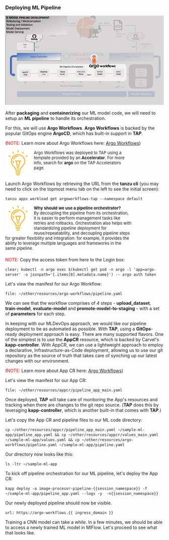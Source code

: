 ### Deploying ML Pipeline

![MLOps - Experimentation](images/mlflow-usecase-mlpipeline-argo.jpg)

After **packaging** and **containerizing** our ML model code, we will need to setup an **ML pipeline** to handle its orchestration.

For this, we will use **Argo Workflows**. **Argo Workflows** is backed by the popular GitOps engine **ArgoCD**, which has built-in support in **TAP**.

(<font color="red">NOTE:</font> Learn more about Argo Workflows here: <a href="https://argoproj.github.io/argo-workflows/" target="_blank">Argo Workflows</a>)

<div style="text-align: left; justify-content: left; align-items: center; width: 80%; margin-bottom: 20px; font-size: small">
    <img style="float: left; width: 20%; max-width: 20%; margin: 0 10px 0 0" src="images/mlops-tip.png"> 
    Argo Workflows was deployed to TAP using a template provided by an <b>Accelerator</b>.
    For more info, search for <b>argo</b> on the TAP Accelerators page.
</div>
<div style="clear: left;"></div>

Launch Argo Workflows by retrieving the URL from the **tanzu cli** (you may need to click on the topmost menu tab on the left to see the initial screen):
```execute
tanzu apps workload get argoworkflows-tap --namespace default
```

<div style="text-align: left; justify-content: left; align-items: center; width: 80%; margin-bottom: 20px; font-size: small">
    <img style="float: left; width: 20%; max-width: 20%; margin: 0 10px 0 0" src="images/mlops-tip.png">
    <b>Why should we use a pipeline orchestrator?</b><br/>
    By decoupling the pipeline from its orchestration, it is easier to perform management tasks like retries and rollbacks.
    Orchestration also helps with standardizing pipeline deployment for reuse/repeatability, 
    and decoupling pipeline steps for greater flexibility and integration: for example, it provides the ability 
    to leverage multiple languages and frameworks in the same pipeline.
</div>

<font color="red">NOTE:</font> Copy the access token from here to the Login box:
```execute
clear; kubectl -n argo exec $(kubectl get pod -n argo -l 'app=argo-server' -o jsonpath='{.items[0].metadata.name}') -- argo auth token
```

Let's view the manifest for our Argo Workflow:
```editor:open-file
file: ~/other/resources/argo-workflows/pipeline.yaml
```

We can see that the workflow comprises of *4* steps - 
**upload_dataset**, **train-model**, **evaluate-model** and **promote-model-to-staging** -
with a set of **parameters** for each step.

In keeping with our MLDevOps approach, we would like our pipeline deployment to be as automated as possible.
With **TAP**, using a **GitOps**-ready deployment approach is easy. There are many supported flavors.
One of the simplest is to use the **AppCR** resource, which is backed by Carvel's **kapp-controller**.
With AppCR, we can use a lightweight approach to employ a declarative, Infrastructure-as-Code deployment,
allowing us to use our git repository as the source of truth that takes care of synching up our latest changes with our environment.

(<font color="red">NOTE:</font> Learn more about App CR here: <a href="https://carvel.dev/kapp-controller/docs/v0.38.0/app-overview/" target="_blank">Argo Workflows</a>)

Let's view the manifest for our App CR:
```editor:open-file
file: ~/other/resources/appcr/pipeline_app_main.yaml
```

Once deployed, **TAP** will take care of monitoring the App's resources and tracking when there are changes to the git repo source.
(**TAP** does this by leveraging **kapp-controller**, which is another built-in that comes with **TAP**.)

Let's copy the App CR and pipeline files to our ML code directory:
```execute
cp ~/other/resources/appcr/pipeline_app_main.yaml ~/sample-ml-app/pipeline_app.yaml && cp ~/other/resources/appcr/values_main.yaml ~/sample-ml-app/values.yaml && cp ~/other/resources/argo-workflows/pipeline.yaml ~/sample-ml-app/pipeline.yaml
```

Our directory now looks like this:
```execute
ls -ltr ~/sample-ml-app
```

To kick off pipeline orchestration for our ML pipeline, let's deploy the App CR:
```execute
kapp deploy -a image-procesor-pipeline-{{session_namespace}} -f ~/sample-ml-app/pipeline_app.yaml --logs -y  -n{{session_namespace}}
```

Our newly deployed pipeline should now be visible. 
```dashboard:open-url
url: https://argo-workflows.{{ ingress_domain }}
```

Training a CNN model can take a while. 
In a few minutes, we should be able to access a newly trained ML model in MlFlow. 
Let's proceed to see what that looks like.










